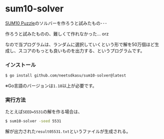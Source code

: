# sum10-solver

[SUM10 Puzzle](https://neetsdkasu.github.io/game/sum10/index.html)のソルバーを作ろうと試みたもの･･･


作ろうと試みたものの、難しくて作れなかった… orz  

なので当プログラムは、ランダムに選択していくという形で解を50万個ほど生成し、スコアのもっとも良いものを出力する、というプログラムです。  

### インストール

```bash
$ go install github.com/neetsdkasu/sum10-solver@latest
```
※Go言語のバージョンは`1.18`以上が必要です。  


### 実行方法

たとえば`SEED=5531`の解を作る場合は、  
```bash
$ sum10-solver -seed 5531
```
解が出力された`result05531.txt`というファイルが生成される。  



